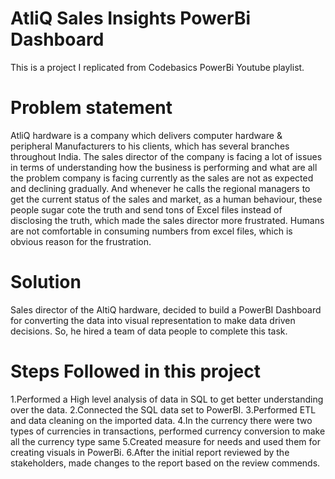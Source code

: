 # AtliQ Sales Insights PowerBi Dashboard
This is a project I replicated from Codebasics PowerBi Youtube playlist.

# Problem statement
AtliQ hardware is a company which delivers computer hardware & peripheral Manufacturers to his clients, which has several branches throughout India. The sales director of the company is facing a lot of issues in terms of understanding how the business is performing and what are all the problem company is facing currently as the sales are not as expected and declining gradually. And whenever he calls the regional managers to get the current status of the sales and market, as a human behaviour, these people sugar cote the truth and send tons of Excel files instead of disclosing the truth, which made the sales director more frustrated. Humans are not comfortable in consuming numbers from excel files, which is obvious reason for the frustration.

# Solution
Sales director of the AltiQ hardware, decided to build a PowerBI Dashboard for converting the data into visual representation to make data driven decisions. So, he hired a team of data people to complete this task.


# Steps Followed in this project
1.Performed a High level analysis of data in SQL to get better understanding over the data.
2.Connected the SQL data set to PowerBI.
3.Performed ETL and data cleaning on the imported data.
4.In the currency there were two types of currencies in transactions, performed currency conversion to make all the currency type same
5.Created measure for needs and used them for creating visuals in PowerBi.
6.After the initial report reviewed by the stakeholders, made changes to the report based on the review commends.
